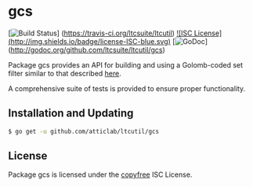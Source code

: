 gcs
==========

[![Build Status](http://img.shields.io/travis/ltcsuite/ltcutil.svg)]
(https://travis-ci.org/ltcsuite/ltcutil) [![ISC License]
(http://img.shields.io/badge/license-ISC-blue.svg)](http://copyfree.org)
[![GoDoc](https://godoc.org/github.com/ltcsuite/ltcutil/gcs?status.png)]
(http://godoc.org/github.com/ltcsuite/ltcutil/gcs)

Package gcs provides an API for building and using a Golomb-coded set filter
similar to that described [here](http://giovanni.bajo.it/post/47119962313/golomb-coded-sets-smaller-than-bloom-filters).

A comprehensive suite of tests is provided to ensure proper functionality.

## Installation and Updating

```bash
$ go get -u github.com/atticlab/ltcutil/gcs
```

## License

Package gcs is licensed under the [copyfree](http://copyfree.org) ISC
License.
